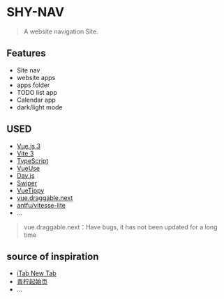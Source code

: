 # SHY-NAV

> A website navigation Site.

## Features

+ Site nav
+ website apps
+ apps folder
+ TODO list app
+ Calendar app
+ dark/light mode


## USED
+ [Vue.js 3](https://vuejs.org/)
+ [Vite 3](https://vitejs.dev/)
+ [TypeScript](https://www.typescriptlang.org/)
+ [VueUse](https://vueuse.org/)
+ [Day.js](https://day.js.org/)
+ [Swiper](https://swiperjs.com/)
+ [VueTippy](https://vue-tippy.netlify.app/)
+ [vue.draggable.next](https://github.com/SortableJS/vue.draggable.next)
+ [antfu/vitesse-lite](https://github.com/antfu/vitesse-lite)
+ ...
> vue.draggable.next：Have bugs, it has not been updated for a long time


## source of inspiration

+ [iTab New Tab](https://itab.link/)
+ [青柠起始页](https://limestart.cn/)
+ ...